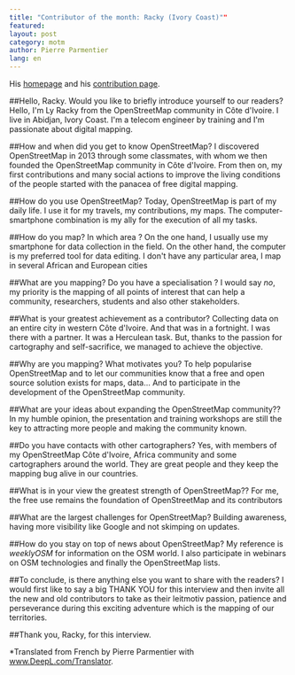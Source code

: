 ```yaml
---
title: "Contributor of the month: Racky (Ivory Coast)""
featured:
layout: post
category: motm
author: Pierre Parmentier
lang: en
---
```


His [homepage](https://www.openstreetmap.org/user/racky) and his [contribution page](https://hdyc.neis-one.org/?racky).

##Hello, Racky. Would you like to briefly introduce yourself to our readers?
Hello, I'm Ly Racky from the OpenStreetMap community in Côte d'Ivoire. I live in Abidjan, Ivory Coast. I'm a telecom engineer by training and I'm passionate about digital mapping.

##How and when did you get to know OpenStreetMap?
I discovered OpenStreetMap in 2013 through some classmates, with whom we then founded the OpenStreetMap community in Côte d'Ivoire. From then on, my first contributions and many social actions to improve the living conditions of the people started with the panacea of free digital mapping.

##How do you use OpenStreetMap?
Today, OpenStreetMap is part of my daily life. I use it for my travels, my contributions, my maps. The computer-smartphone combination is my ally for the execution of all my tasks.

##How do you map? In which area ?
On the one hand, I usually use my smartphone for data collection in the field. On the other hand, the computer is my preferred tool for data editing. I don't have any particular area, I map in several African and European cities

##What are you mapping? Do you have a specialisation ?
I would say _no_, my priority is the mapping of all points of interest that can help a community, researchers, students and also other stakeholders.

##What is your greatest achievement as a contributor?
Collecting data on an entire city in western Côte d'Ivoire. And that was in a fortnight. I was there with a partner. It was a Herculean task. But, thanks to the passion for cartography and self-sacrifice, we managed to achieve the objective.

##Why are you mapping? What motivates you?
To help popularise OpenStreetMap and to let our communities know that a free and open source solution exists for maps, data... And to participate in the development of the OpenStreetMap community.

##What are your ideas about expanding the OpenStreetMap community??
In my humble opinion, the presentation and training workshops are still the key to attracting more people and making the community known.

##Do you have contacts with other cartographers?
Yes, with members of my OpenStreetMap Côte d'Ivoire, Africa community and some cartographers around the world. They are great people and they keep the mapping bug alive in our countries.

##What is in your view the greatest strength of OpenStreetMap??
For me, the free use remains the foundation of OpenStreetMap and its contributors

##What are the largest challenges for OpenStreetMap?
Building awareness, having more visibility like Google and not skimping on updates.

##How do you stay on top of news about OpenStreetMap?
My reference is _weeklyOSM_ for information on the OSM world. I also participate in webinars on OSM technologies and finally the OpenStreetMap lists.

##To conclude, is there anything else you want to share with the readers?
I would first like to say a big THANK YOU for this interview and then invite all the new and old contributors to take as their leitmotiv passion, patience and perseverance during this exciting adventure which is the mapping of our territories.

##Thank you, Racky, for this interview.

*Translated from French by Pierre Parmentier with www.DeepL.com/Translator.